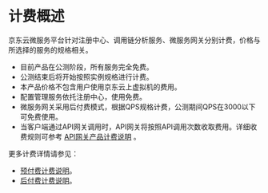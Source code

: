 # 计费概述

京东云微服务平台针对注册中心、调用链分析服务、微服务网关分别计费，价格与所选择的服务的规格相关。

-  目前产品在公测阶段，所有服务完全免费。
-  公测结束后将开始按照实例规格进行计费。
-  本产品价格不包含用户使用京东云上虚拟机的费用。
-  配置管理服务依托注册中心，使用免费。
-  微服务网关采用后付费模式，根据QPS规格计费，公测期间QPS在3000以下可免费使用。
-  当客户端通过API网关调用时，API网关将按照API调用次数收取费用。详细收费规则可参考 [API网关产品计费说明](../../API-Gateway/Pricing/Billing-Overview.md)  。



更多计费详情请参见：

* [预付费计费说明](../../../Finance/Billing/Billing-method/Prepay.md)。		
* [后付费计费说明](../../../Finance/Billing/Billing-method/Postpay.md	)。			
		

